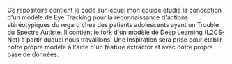 Ce repositoire contient le code sur lequel mon équipe étudie la conception d'un modèle de Eye Tracking pour la reconnaissance d'actions stéréotypiques du regard chez des patients adolescents ayant un Trouble du Spectre Autiste.
Il contient le fork d'un modèle de Deep Learning (L2CS-Net) à partir duquel nous travaillons. Une inspiration sera prise pour établir notre propre modèle à l'aide d'un feature extractor et avec notre propre base de données.
